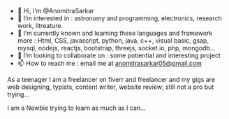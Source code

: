 - 👋 Hi, I’m @AnomitraSarkar
- 👀 I’m interested in : astronomy and programming, electronics, research work, litreature.
- 🌱 I’m currently known and learning these languages and framework more : Html, CSS, javascript, python, java, c++, visual basic, gsap, mysql, nodejs, reactjs, bootstrap, threejs, socket.io, php, mongodb... 
- 💞️ I’m looking to collaborate on : some potiential and interesting project 
- 📫 How to reach me : email me at anomitrasarkar05@gmail.com

As a teenager I am a freelancer on fiverr and freelancer and my gigs are web designing, typists, content writer, website review; still not a pro but trying...

I am a Newbie trying to learn as much as I can...
